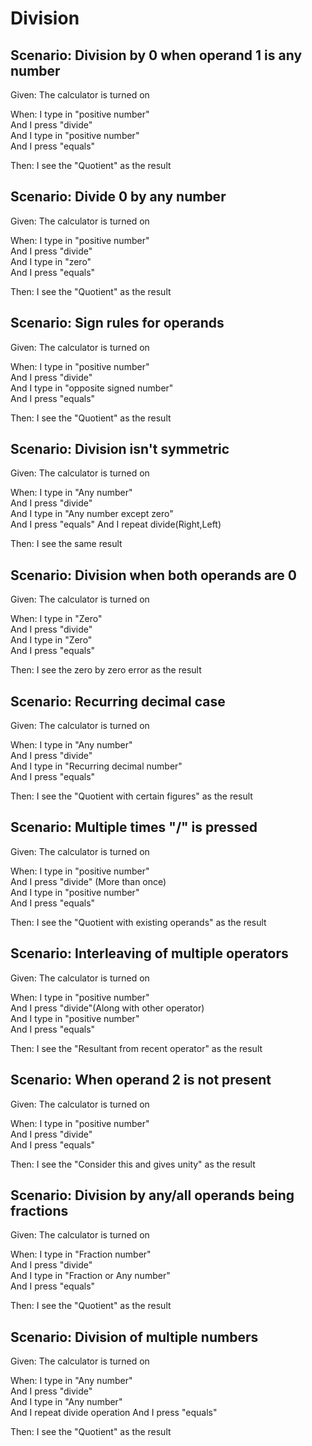 # Division

## Scenario: Division by 0 when operand 1 is any number

Given:  The calculator is turned on

When: I type in "positive number"  
And I press "divide"  
And I type in "positive number"  
And I press "equals"

Then: I see the "Quotient" as the result

## Scenario: Divide 0 by any number

Given:  The calculator is turned on

When: I type in "positive number"  
And I press "divide"  
And I type in "zero"  
And I press "equals"

Then: I see the "Quotient" as the result

## Scenario: Sign rules for operands

Given:  The calculator is turned on

When: I type in "positive number"  
And I press "divide"  
And I type in "opposite signed number"  
And I press "equals"

Then: I see the "Quotient" as the result

## Scenario: Division isn't symmetric

Given:  The calculator is turned on

When: I type in "Any number"  
And I press "divide"  
And I type in "Any number except zero"  
And I press "equals"
And I repeat divide(Right,Left)

Then: I see the same result

## Scenario: Division when both operands are 0

Given:  The calculator is turned on

When: I type in "Zero"  
And I press "divide"  
And I type in "Zero"  
And I press "equals"

Then: I see the zero by zero error as the result

## Scenario: Recurring decimal case

Given:  The calculator is turned on

When: I type in "Any number"  
And I press "divide"  
And I type in "Recurring decimal number"  
And I press "equals"

Then: I see the "Quotient with certain figures" as the result

## Scenario: Multiple times "/" is pressed

Given:  The calculator is turned on

When: I type in "positive number"  
And I press "divide" (More than once)  
And I type in "positive number"  
And I press "equals"

Then: I see the "Quotient with existing operands" as the result

## Scenario: Interleaving of multiple operators

Given:  The calculator is turned on

When: I type in "positive number"  
And I press "divide"(Along with other operator)  
And I type in "positive number"  
And I press "equals"

Then: I see the "Resultant from recent operator" as the result

## Scenario: When operand 2 is not present

Given:  The calculator is turned on

When: I type in "positive number"  
And I press "divide"  
And I press "equals"

Then: I see the "Consider this and gives unity" as the result

## Scenario: Division by any/all operands being fractions

Given:  The calculator is turned on

When: I type in "Fraction number"  
And I press "divide"  
And I type in "Fraction or Any number"  
And I press "equals"

Then: I see the "Quotient" as the result

## Scenario: Division of multiple numbers  

Given:  The calculator is turned on

When: I type in "Any number"  
And I press "divide"  
And I type in "Any number"  
And I repeat divide operation
And I press "equals"  

Then: I see the "Quotient" as the result
